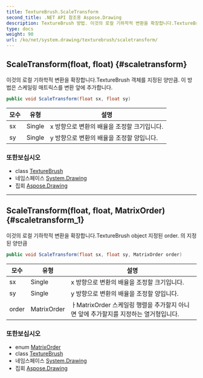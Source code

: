 ```yaml
---
title: TextureBrush.ScaleTransform
second_title: .NET API 참조용 Aspose.Drawing
description: TextureBrush 방법. 이것의 로컬 기하학적 변환을 확장합니다.TextureBrush 객체를 지정된 양만큼. 이 방법은 스케일링 매트릭스를 변환 앞에 추가합니다.
type: docs
weight: 90
url: /ko/net/system.drawing/texturebrush/scaletransform/
---
```

## ScaleTransform(float, float) {#scaletransform}

이것의 로컬 기하학적 변환을 확장합니다.TextureBrush 객체를 지정된 양만큼. 이 방법은 스케일링 매트릭스를 변환 앞에 추가합니다.

```csharp
public void ScaleTransform(float sx, float sy)
```

| 모수 | 유형 | 설명 |
| --- | --- | --- |
| sx | Single | x 방향으로 변환의 배율을 조정할 크기입니다. |
| sy | Single | y 방향으로 변환의 배율을 조정할 양입니다. |

### 또한보십시오

* class [TextureBrush](../)
* 네임스페이스 [System.Drawing](../../texturebrush/)
* 집회 [Aspose.Drawing](../../../)

---

## ScaleTransform(float, float, MatrixOrder) {#scaletransform_1}

이것의 로컬 기하학적 변환을 확장합니다.TextureBrush object 지정된 order. 의 지정된 양만큼

```csharp
public void ScaleTransform(float sx, float sy, MatrixOrder order)
```

| 모수 | 유형 | 설명 |
| --- | --- | --- |
| sx | Single | x 방향으로 변환의 배율을 조정할 크기입니다. |
| sy | Single | y 방향으로 변환의 배율을 조정할 양입니다. |
| order | MatrixOrder | ㅏMatrixOrder 스케일링 행렬을 추가할지 아니면 앞에 추가할지를 지정하는 열거형입니다. |

### 또한보십시오

* enum [MatrixOrder](../../../system.drawing.drawing2d/matrixorder/)
* class [TextureBrush](../)
* 네임스페이스 [System.Drawing](../../texturebrush/)
* 집회 [Aspose.Drawing](../../../)


